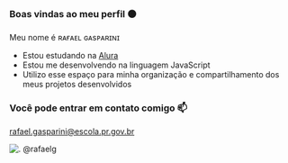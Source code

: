 ### Boas vindas ao meu perfil ⚫

Meu nome é ʀᴀғᴀᴇʟ ɢᴀsᴘᴀʀɪɴɪ

- Estou estudando na [Alura](https://www.alura.com.br)
- Estou me desenvolvendo na linguagem JavaScript
- Utilizo esse espaço para minha organização e compartilhamento dos meus projetos desenvolvidos

### Você pode entrar em contato comigo 📫
rafael.gasparini@escola.pr.gov.br

![.](https://tenor.com/pt-BR/view/copa-do-brasil-gomez-libertadores-gif-20705994)
@rafaelg
